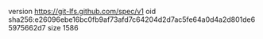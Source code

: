version https://git-lfs.github.com/spec/v1
oid sha256:e26096ebe16bc0fb9af73afd7c64204d2d7ac5fe64a0d4a2d801de65975662d7
size 1586
